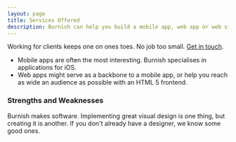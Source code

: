 ```yaml
---
layout: page
title: Services Offered
description: Burnish can help you build a mobile app, web app or web site.
---
```

Working for clients keeps one on ones toes. No job too small. [Get in touch][contact].

 - Mobile apps are often the most interesting. Burnish specialises in applications for iOS.
 - Web apps might serve as a backbone to a mobile app, or help you reach as wide an audience as possible with an HTML 5 frontend.

### Strengths and Weaknesses

Burnish makes software. Implementing great visual design is one thing, but creating it is another. If you don't already have a designer, we know some good ones.

[contact]:/contact.html "Contact Details"